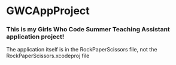 # GWCAppProject
### This is my Girls Who Code Summer Teaching Assistant application project!

The application itself is in the RockPaperScissors file, not the RockPaperScissors.xcodeproj file
